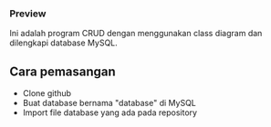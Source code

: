 ### Preview
Ini adalah program CRUD dengan menggunakan class diagram dan dilengkapi database MySQL.

## Cara pemasangan
- Clone github
- Buat database bernama "database" di MySQL
- Import file database yang ada pada repository
